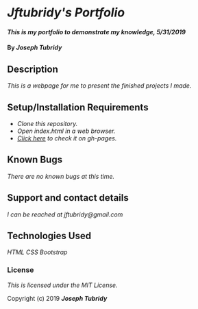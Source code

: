 # _Jftubridy's Portfolio_

#### _This is my portfolio to demonstrate my knowledge, 5/31/2019_

#### By _**Joseph Tubridy**_

## Description

_This is a webpage for me to present the finished projects I made._

## Setup/Installation Requirements

* _Clone this repository._
* _Open index.html in a web browser._
* _[Click here](https://jftubridy.github.io/5-31-code-review/) to check it on gh-pages._


## Known Bugs

_There are no known bugs at this time._

## Support and contact details

_I can be reached at jftubridy@gmail.com_

## Technologies Used

_HTML_
_CSS_
_Bootstrap_

### License

*This is licensed under the MIT License.*

Copyright (c) 2019 **_Joseph Tubridy_**
